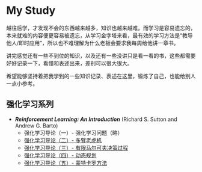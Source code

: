 # My Study

越往后学，才发现不会的东西越来越多，知识也越来越难。而学习是容易遗忘的，本来就难的内容便更容易被遗忘，从学习金字塔来看，最有效的学习方法是“教导他人/即时应用”，所以也不难理解为什么老板会要求我每周给他讲一章书。

讲完感觉还有一些不到位的知识，以及还有一些没讲只是看一看的书，这些都需要好好记录一下，看懂和表述出来，差别可以很大很大。

希望能够坚持着把我学到的一些知识记录、表述在这里，锻炼了自己，也能给别人一点小参考。

## 强化学习系列

 - ***Reinforcement Learning: An Introduction*** (Richard S. Sutton and Andrew G. Barto)
    - 强化学习导论（一）- 强化学习问题（略）
    - [强化学习导论（二）- 多臂老虎机](/study/reinforcement-learning/notes/RLAI_2/)
    - [强化学习导论（三）- 有限马尔可夫决策过程](/study/reinforcement-learning/notes/RLAI_3/)
    - [强化学习导论（四）- 动态规划](/study/reinforcement-learning/notes/RLAI_4/)
    - [强化学习导论（五）- 蒙特卡罗方法](/study/reinforcement-learning/notes/RLAI_5/)
